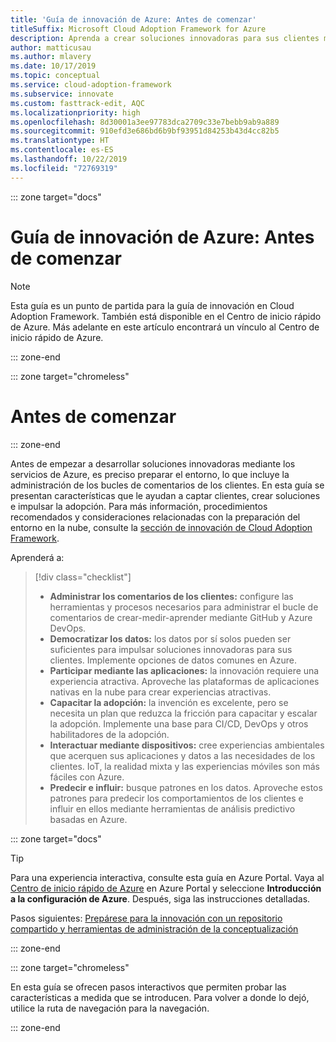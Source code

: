```yaml
---
title: 'Guía de innovación de Azure: Antes de comenzar'
titleSuffix: Microsoft Cloud Adoption Framework for Azure
description: Aprenda a crear soluciones innovadoras para sus clientes mediante Azure.
author: matticusau
ms.author: mlavery
ms.date: 10/17/2019
ms.topic: conceptual
ms.service: cloud-adoption-framework
ms.subservice: innovate
ms.custom: fasttrack-edit, AQC
ms.localizationpriority: high
ms.openlocfilehash: 8d30001a3ee97783dca2709c33e7bebb9ab9a889
ms.sourcegitcommit: 910efd3e686bd6b9bf93951d84253b43d4cc82b5
ms.translationtype: HT
ms.contentlocale: es-ES
ms.lasthandoff: 10/22/2019
ms.locfileid: "72769319"
---
```

::: zone target="docs"

# <a name="azure-innovation-guide-before-you-start"></a>Guía de innovación de Azure: Antes de comenzar

> [!NOTE]
> Esta guía es un punto de partida para la guía de innovación en Cloud Adoption Framework. También está disponible en el Centro de inicio rápido de Azure. Más adelante en este artículo encontrará un vínculo al Centro de inicio rápido de Azure.

::: zone-end

::: zone target="chromeless"

# <a name="before-you-start"></a>Antes de comenzar

::: zone-end

Antes de empezar a desarrollar soluciones innovadoras mediante los servicios de Azure, es preciso preparar el entorno, lo que incluye la administración de los bucles de comentarios de los clientes. En esta guía se presentan características que le ayudan a captar clientes, crear soluciones e impulsar la adopción. Para más información, procedimientos recomendados y consideraciones relacionadas con la preparación del entorno en la nube, consulte la [sección de innovación de Cloud Adoption Framework](../index.md).

Aprenderá a:

> [!div class="checklist"]
>
> - **Administrar los comentarios de los clientes:** configure las herramientas y procesos necesarios para administrar el bucle de comentarios de crear-medir-aprender mediante GitHub y Azure DevOps.
> - **Democratizar los datos:** los datos por sí solos pueden ser suficientes para impulsar soluciones innovadoras para sus clientes. Implemente opciones de datos comunes en Azure.
> - **Participar mediante las aplicaciones:** la innovación requiere una experiencia atractiva. Aproveche las plataformas de aplicaciones nativas en la nube para crear experiencias atractivas.
> - **Capacitar la adopción:** la invención es excelente, pero se necesita un plan que reduzca la fricción para capacitar y escalar la adopción. Implemente una base para CI/CD, DevOps y otros habilitadores de la adopción.
> - **Interactuar mediante dispositivos:** cree experiencias ambientales que acerquen sus aplicaciones y datos a las necesidades de los clientes. IoT, la realidad mixta y las experiencias móviles son más fáciles con Azure.
> - **Predecir e influir:** busque patrones en los datos. Aproveche estos patrones para predecir los comportamientos de los clientes e influir en ellos mediante herramientas de análisis predictivo basadas en Azure.

::: zone target="docs"

> [!TIP]
> Para una experiencia interactiva, consulte esta guía en Azure Portal. Vaya al [Centro de inicio rápido de Azure](https://portal.azure.com/?feature.quickstart=true#blade/Microsoft_Azure_Resources/QuickstartCenterBlade) en Azure Portal y seleccione **Introducción a la configuración de Azure**. Después, siga las instrucciones detalladas.

Pasos siguientes: [Prepárese para la innovación con un repositorio compartido y herramientas de administración de la conceptualización](./adoption.md)

::: zone-end

::: zone target="chromeless"

En esta guía se ofrecen pasos interactivos que permiten probar las características a medida que se introducen. Para volver a donde lo dejó, utilice la ruta de navegación para la navegación.

::: zone-end

